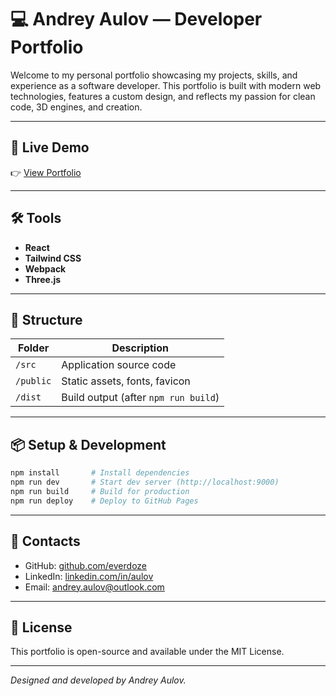# 💻 Andrey Aulov — Developer Portfolio

Welcome to my personal portfolio showcasing my projects, skills, and experience as a software developer. This portfolio is built with modern web technologies, features a custom design, and reflects my passion for clean code, 3D engines, and creation.

---

## 🚀 Live Demo
👉 [View Portfolio](https://andrew-aulov.pages.dev/)

---

## 🛠 Tools
- **React**
- **Tailwind CSS**
- **Webpack**
- **Three.js**
---

## 📂 Structure
| Folder      | Description                      |
|-------------|----------------------------------|
| `/src`      | Application source code          |
| `/public`   | Static assets, fonts, favicon    |
| `/dist`     | Build output (after `npm run build`) |

---

## 📦 Setup & Development
```bash
npm install       # Install dependencies
npm run dev       # Start dev server (http://localhost:9000)
npm run build     # Build for production
npm run deploy    # Deploy to GitHub Pages
```

---

## 🔗 Contacts
- GitHub: [github.com/everdoze](https://github.com/everdoze)
- LinkedIn: [linkedin.com/in/aulov](https://linkedin.com/in/aulov)
- Email: [andrey.aulov@outlook.com](mailto:andrey.aulov@outlook.com)

---

## 📜 License
This portfolio is open-source and available under the MIT License.

---

_Designed and developed by Andrey Aulov._
